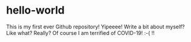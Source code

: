 # hello-world
This is my first ever Github repository! Yipeeee!
Write a bit about myself? Like what? Really? Of course I am terrified of COVID-19! :-( !!
